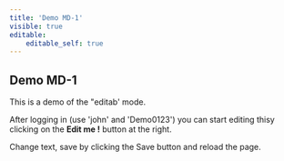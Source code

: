 ```yaml
---
title: 'Demo MD-1'
visible: true
editable:
    editable_self: true
---
```


## Demo MD-1

This is a demo of the "editab' mode.

After logging in (use 'john' and 'Demo0123') you can start editing thisy clicking on the <b>Edit me !</b> button at the right.

Change text, save by clicking the Save button and reload the page.
